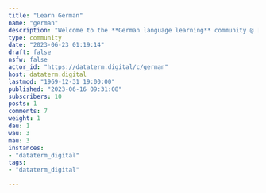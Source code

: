 ```yaml
---
title: "Learn German" 
name: "german"
description: "Welcome to the **German language learning** community @ [DATATERM](https://dataterm.digital/).**Rules of this instance:**https://dataterm.digital/legal**Community rules:**(We may add new rules at a later date but this covers it for now.)- Read the instance rules and then read these ones.- **No posts asking for translations.** e.g How do I say X?- **No pirated materials!** (We all love a bit of bootleg content but there are other platfomrms to share it on if you wish. I'm just trying to cover our ass.)- **Posts in English and German only.**(If we get mods who speak other languages we may eventually open this up to other languages too.)"
type: community
date: "2023-06-23 01:19:14"
draft: false
nsfw: false
actor_id: "https://dataterm.digital/c/german"
host: dataterm.digital
lastmod: "1969-12-31 19:00:00"
published: "2023-06-16 09:31:08"
subscribers: 10
posts: 1
comments: 7
weight: 1
dau: 1
wau: 3
mau: 3
instances:
- "dataterm_digital"
tags: 
- "dataterm_digital"

---
```

